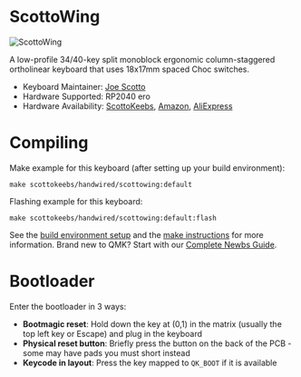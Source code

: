 # ScottoWing

![ScottoWing](https://i.imgur.com/VSASAjxh.jpeg)

A low-profile 34/40-key split monoblock ergonomic column-staggered ortholinear keyboard that uses 18x17mm spaced Choc switches.

*   Keyboard Maintainer: [Joe Scotto](https://github.com/joe-scotto)
*   Hardware Supported: RP2040 ero
*   Hardware Availability: [ScottoKeebs](https://scottokeebs.com), [Amazon](https://amazon.com), [AliExpress](https://aliexpress.com)

# Compiling

Make example for this keyboard (after setting up your build environment):

    make scottokeebs/handwired/scottowing:default

Flashing example for this keyboard:

    make scottokeebs/handwired/scottowing:default:flash

See the [build environment setup](https://docs.qmk.fm/#/getting_started_build_tools) and the [make instructions](https://docs.qmk.fm/#/getting_started_make_guide) for more information. Brand new to QMK? Start with our [Complete Newbs Guide](https://docs.qmk.fm/#/newbs).

# Bootloader

Enter the bootloader in 3 ways:

*   **Bootmagic reset**: Hold down the key at (0,1) in the matrix (usually the top left key or Escape) and plug in the keyboard
*   **Physical reset button**: Briefly press the button on the back of the PCB - some may have pads you must short instead
*   **Keycode in layout**: Press the key mapped to `QK_BOOT` if it is available
